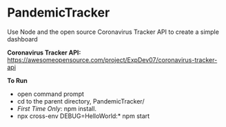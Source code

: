 # PandemicTracker
Use Node and the open source Coronavirus Tracker API to create a simple dashboard

**Coronavirus Tracker API:**
https://awesomeopensource.com/project/ExpDev07/coronavirus-tracker-api

**To Run**
* open command prompt
* cd to the parent directory, PandemicTracker/
* *First Time Only*: npm install.
* npx cross-env DEBUG=HelloWorld:* npm start